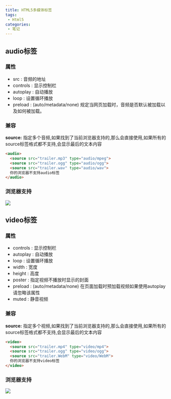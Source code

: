 ```yaml
---
title: HTML5多媒体标签
tags:
 - Html5
categories:
 - 笔记
---
```


## audio标签

### 属性
- src : 音频的地址
- controls : 显示控制栏
- autoplay : 自动播放
- loop : 设置循环播放
- preload : (auto/metadata/none) 规定当网页加载时，音频是否默认被加载以及如何被加载。

### 兼容

**source:** 指定多个音频,如果找到了当前浏览器支持的,那么会直接使用,如果所有的source标签格式都不支持,会显示最后的文本内容
```html
<audio>
  <source src="trailer.mp3" type="audio/mpeg">
  <source src="trailer.ogg" type="audio/ogg">
  <source src="trailer.wav" type="audio/wav">
  你的浏览器不支持audio标签
</audio>
```
### 浏览器支持

![](http://photo.smallsunnyfox.com/images/blog/H5/audio_explorer.png)


## video标签

### 属性
- controls : 显示控制栏
- autoplay : 自动播放
- loop : 设置循环播放
- width : 宽度
- height : 高度
- poster : 指定视频不播放时显示的封面
- preload : (auto/metadata/none) 在页面加载时预加载视频如果使用autoplay请忽略该属性
- muted : 静音视频


### 兼容

**source:** 指定多个视频,如果找到了当前浏览器支持的,那么会直接使用,如果所有的source标签格式都不支持,会显示最后的文本内容
```html
<video>
  <source src="trailer.mp4" type="video/mp4">
  <source src="trailer.ogg" type="video/ogg">
  <source src="trailer.WebM" type="video/WebM">
  你的浏览器不支持video标签
</video>
```

### 浏览器支持

![](http://photo.smallsunnyfox.com/images/blog/H5/video_explorer.png)